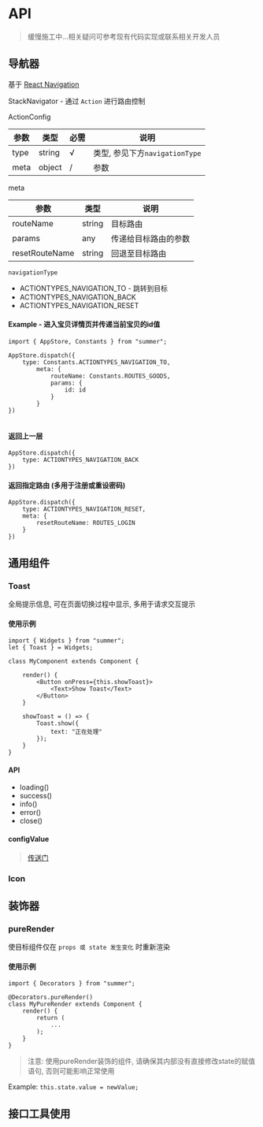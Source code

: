 # API
> 缓慢施工中...相关疑问可参考现有代码实现或联系相关开发人员

## 导航器
基于 [React Navigation](https://reactnavigation.org/docs/intro/)

StackNavigator - 通过 `Action` 进行路由控制

ActionConfig

| 参数 | 类型 | 必需 | 说明 |
| --- | --- | --- | --- |
|  type | string | √ | 类型, 参见下方`navigationType` |
|meta| object | / | 参数 |

meta

| 参数 | 类型 | 说明 |
| --- | --- | --- |
| routeName | string | 目标路由 |
| params | any | 传递给目标路由的参数 |
| resetRouteName | string | 回退至目标路由 |

`navigationType`

* ACTIONTYPES_NAVIGATION_TO - 跳转到目标
* ACTIONTYPES_NAVIGATION_BACK
* ACTIONTYPES_NAVIGATION_RESET

#### Example - 进入宝贝详情页并传递当前宝贝的id值

```
import { AppStore, Constants } from "summer";

AppStore.dispatch({
	type: Constants.ACTIONTYPES_NAVIGATION_TO,
		meta: {
			routeName: Constants.ROUTES_GOODS,
			params: {
				id: id
			}
		}
})
            
```

#### 返回上一层

```
AppStore.dispatch({
	type: ACTIONTYPES_NAVIGATION_BACK
})
```

#### 返回指定路由 (多用于注册或重设密码)

```
AppStore.dispatch({
	type: ACTIONTYPES_NAVIGATION_RESET,
	meta: {
		resetRouteName: ROUTES_LOGIN
	}
})
```


## 通用组件

### Toast

全局提示信息, 可在页面切换过程中显示, 多用于请求交互提示

#### 使用示例
```
import { Widgets } from "summer";
let { Toast } = Widgets;

class MyComponent extends Component {
	
	render() {
	 	<Button onPress={this.showToast}>
			<Text>Show Toast</Text>
		</Button>
	}
	
	showToast = () => {
		Toast.show({
			text: "正在处理"
		});
	}
}
```

#### API

* loading()
* success()
* info()
* error()
* close()

#### configValue
> [传送门](./../framework/components/ui/toast/index.tsx)


### Icon


## 装饰器

### pureRender

使目标组件仅在 `props 或 state 发生变化` 时重新渲染

#### 使用示例

```
import { Decorators } from "summer";

@Decorators.pureRender()
class MyPureRender extends Component {
	render() {
		return (
			...
		);
	}
}

```

> 注意: 使用pureRender装饰的组件, 请确保其内部没有直接修改state的赋值语句, 否则可能影响正常使用

Example: 
`
this.state.value = newValue;
`

## 接口工具使用




